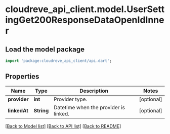 # cloudreve_api_client.model.UserSettingGet200ResponseDataOpenIdInner

## Load the model package
```dart
import 'package:cloudreve_api_client/api.dart';
```

## Properties
Name | Type | Description | Notes
------------ | ------------- | ------------- | -------------
**provider** | **int** | Provider type. | [optional] 
**linkedAt** | **String** | Datetime when the provider is linked. | [optional] 

[[Back to Model list]](../README.md#documentation-for-models) [[Back to API list]](../README.md#documentation-for-api-endpoints) [[Back to README]](../README.md)


